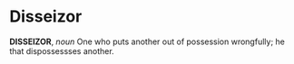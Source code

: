 # Disseizor

**DISSEIZOR**, _noun_ One who puts another out of possession wrongfully; he that dispossessses another.